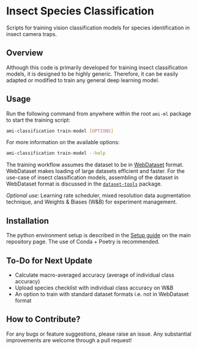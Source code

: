 # Insect Species Classification
Scripts for training vision classification models for species identification in insect camera traps.

## Overview
Although this code is primarily developed for training insect classification models, it is designed to be highly generic. Therefore, it can be easily adapted or modified to train any general deep learning model.



## Usage
Run the following command from anywhere within the root `ami-ml` package to start the training script:
```bash
ami-classification train-model [OPTIONS]
```

For more information on the available options:
```bash
ami-classification train-model --help
```

The training workflow assumes the dataset to be in [WebDataset](https://webdataset.github.io/webdataset/) format. WebDataset makes loading of large datasets efficient and faster. For the use-case of insect classification models, assembling of the dataset in WebDataset format is discussed in the [`dataset-tools`](https://github.com/RolnickLab/ami-ml/tree/main/src/dataset_tools) package. 

*Optional use*: Learning rate scheduler, mixed resolution data augmentation technique, and Weights & Biases (W&B) for experiment management.


## Installation
The python environment setup is described in the [Setup guide](https://github.com/RolnickLab/ami-ml/tree/main?tab=readme-ov-file#setup) on the main repository page. The use of Conda + Poetry is recommended.


## To-Do for Next Update
- Calculate macro-averaged accuracy (average of individual class accuracy)
- Upload species checklist with individual class accuracy on W&B
- An option to train with standard dataset formats i.e. not in WebDataset format  


## How to Contribute?
For any bugs or feature suggestions, please raise an issue. Any substantial improvements are welcome through a pull request!